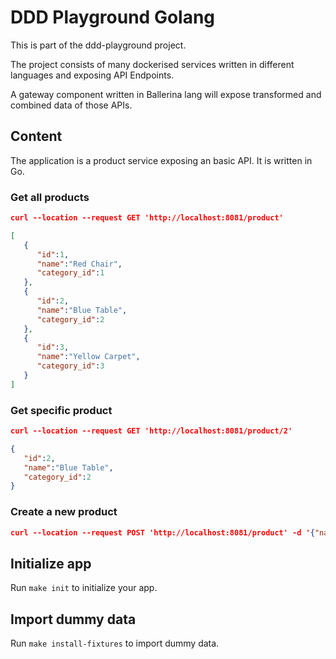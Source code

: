 # DDD Playground Golang

This is part of the ddd-playground project.

The project consists of many dockerised services written in different languages and exposing API Endpoints.

A gateway component written in Ballerina lang will expose transformed and combined data of those APIs.

## Content

The application is a product service exposing an basic API.
It is written in Go.

### Get all products

```json
curl --location --request GET 'http://localhost:8081/product'

[
   {
      "id":1,
      "name":"Red Chair",
      "category_id":1
   },
   {
      "id":2,
      "name":"Blue Table",
      "category_id":2
   },
   {
      "id":3,
      "name":"Yellow Carpet",
      "category_id":3
   }
]
```

### Get specific product

```json
curl --location --request GET 'http://localhost:8081/product/2'

{
   "id":2,
   "name":"Blue Table",
   "category_id":2
}
```

### Create a new product

```json
curl --location --request POST 'http://localhost:8081/product' -d '{"name":"Yellow Chair", "category_id":1}'
```

## Initialize app

Run `make init` to initialize your app.

## Import dummy data

Run `make install-fixtures` to import dummy data.
